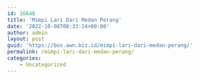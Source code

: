 ```yaml
---
id: 16648
title: 'Mimpi Lari Dari Medan Perang'
date: '2022-10-08T08:33:14+00:00'
author: admin
layout: post
guid: 'https://bos.awn.biz.id/mimpi-lari-dari-medan-perang/'
permalink: /mimpi-lari-dari-medan-perang/
categories:
    - Uncategorized
---
```


